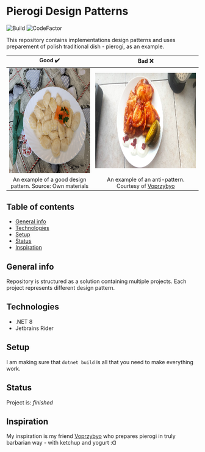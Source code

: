 # Pierogi Design Patterns

![Build](https://github.com/ArturMarekNowak/Pierogi-Design-Patterns/actions/workflows/workflow.yml/badge.svg)
![CodeFactor](https://www.codefactor.io/repository/github/arturmareknowak/pierogi-design-patterns/badge)

This repository contains implementations design patterns and uses preparement of polish traditional dish - pierogi, as an example.


|                    Good :heavy_check_mark:                    |                                            Bad :x:                                            |
|:-------------------------------------------------------------:|:---------------------------------------------------------------------------------------------:|
| <img src="docs/20230204_111449.jpg" width="350" height="275"> | <img src="docs/328209449_699490315224258_2288184622982307564_n.jpg" width="500" height="250"> |
|  An example of a good design pattern. Source: Own materials   |     An example of an anti-pattern. Courtesy of [Voprzybyo](https://github.com/Voprzybyo)      |

## Table of contents
* [General info](#general-info)
* [Technologies](#technologies)
* [Setup](#setup)
* [Status](#status)
* [Inspiration](#inspiration)


## General info
Repository is structured as a solution containing multiple projects. Each project represents different design pattern.


## Technologies
* .NET 8
* Jetbrains Rider 


## Setup
I am making sure that `dotnet build` is all that you need to make everything work. 


## Status
Project is: _finished_


## Inspiration
My inspiration is my friend [Voprzybyo](https://github.com/Voprzybyo) who prepares pierogi in truly barbarian way - with ketchup and yogurt :ᗡ 
